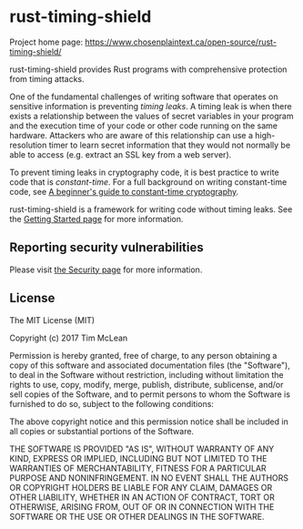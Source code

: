# rust-timing-shield

Project home page: https://www.chosenplaintext.ca/open-source/rust-timing-shield/

rust-timing-shield provides Rust programs with comprehensive protection from
timing attacks.

One of the fundamental challenges of writing software that operates on sensitive information
is preventing *timing leaks*. A timing leak is when there exists a relationship between the
values of secret variables in your program and the execution time of your code or other code
running on the same hardware. Attackers who are aware of this relationship can use a
high-resolution timer to learn secret information that they would not normally be able to
access (e.g. extract an SSL key from a web server).

To prevent timing leaks in cryptography code, it is best practice to write code that is
*constant-time*. For a full background on writing constant-time code, see [A beginner's guide
to constant-time
cryptography](https://www.chosenplaintext.ca/articles/beginners-guide-constant-time-cryptography.html).

rust-timing-shield is a framework for writing code without timing leaks.
See the [Getting Started
page](https://www.chosenplaintext.ca/open-source/rust-timing-shield/getting-started) for more
information.

## Reporting security vulnerabilities

Please visit [the Security
page](https://www.chosenplaintext.ca/open-source/rust-timing-shield/security)
for more information.

## License

The MIT License (MIT)

Copyright (c) 2017 Tim McLean

Permission is hereby granted, free of charge, to any person obtaining a copy of
this software and associated documentation files (the "Software"), to deal in
the Software without restriction, including without limitation the rights to
use, copy, modify, merge, publish, distribute, sublicense, and/or sell copies
of the Software, and to permit persons to whom the Software is furnished to do
so, subject to the following conditions:

The above copyright notice and this permission notice shall be included in all
copies or substantial portions of the Software.

THE SOFTWARE IS PROVIDED "AS IS", WITHOUT WARRANTY OF ANY KIND, EXPRESS OR
IMPLIED, INCLUDING BUT NOT LIMITED TO THE WARRANTIES OF MERCHANTABILITY,
FITNESS FOR A PARTICULAR PURPOSE AND NONINFRINGEMENT. IN NO EVENT SHALL THE
AUTHORS OR COPYRIGHT HOLDERS BE LIABLE FOR ANY CLAIM, DAMAGES OR OTHER
LIABILITY, WHETHER IN AN ACTION OF CONTRACT, TORT OR OTHERWISE, ARISING FROM,
OUT OF OR IN CONNECTION WITH THE SOFTWARE OR THE USE OR OTHER DEALINGS IN THE
SOFTWARE.
